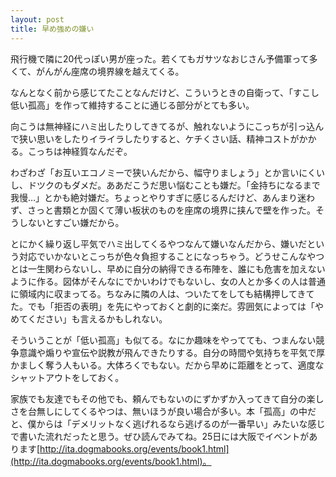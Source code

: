 ```yaml
---
layout: post
title: 早め強めの嫌い
---
```


飛行機で隣に20代っぽい男が座った。若くてもガサツなおじさん予備軍って多くて、がんがん座席の境界線を越えてくる。

なんとなく前から感じてたことなんだけど、こういうときの自衛って、「すこし低い孤高」を作って維持することに通じる部分がとても多い。

向こうは無神経にハミ出したりしてきてるが、触れないようにこっちが引っ込んで狭い思いをしたりイライラしたりすると、ケチくさい話、精神コストがかかる。こっちは神経質なんだぞ。

わざわざ「お互いエコノミーで狭いんだから、幅守りましょう」とか言いにくいし、ドツクのもダメだ。ああだこうだ思い悩むことも嫌だ。「金持ちになるまで我慢…」とかも絶対嫌だ。ちょっとやりすぎに感じるんだけど、あんまり迷わず、さっと書類とか固くて薄い板状のものを座席の境界に挟んで壁を作った。そうしないとすごい嫌だから。

とにかく繰り返し平気でハミ出してくるやつなんて嫌いなんだから、嫌いだという対応でいかないとこっちが色々負担することになっちゃう。どうせこんなやつとは一生関わらないし、早めに自分の納得できる布陣を、誰にも危害を加えないように作る。図体がそんなにでかいわけでもないし、女の人とか多くの人は普通に領域内に収まってる。ちなみに隣の人は、ついたてをしても結構押してきてた。でも「拒否の表明」を先にやっておくと劇的に楽だ。雰囲気によっては「やめてください」も言えるかもしれない。

そういうことが「低い孤高」も似てる。なにか趣味をやってても、つまんない競争意識や煽りや宣伝や説教が飛んできたりする。自分の時間や気持ちを平気で厚かましく奪う人もいる。大体ろくでもない。だから早めに距離をとって、適度なシャットアウトをしておく。

家族でも友達でもその他でも、頼んでもないのにずかずか入ってきて自分の楽しさを台無しにしてくるやつは、無いほうが良い場合が多い。本「孤高」の中だと、僕からは「デメリットなく逃げれるなら逃げるのが一番早い」みたいな感じで書いた流れだったと思う。ぜひ読んでみてね。25日には大阪でイベントがあります[http://ita.dogmabooks.org/events/book1.html](http://ita.dogmabooks.org/events/book1.html)。
